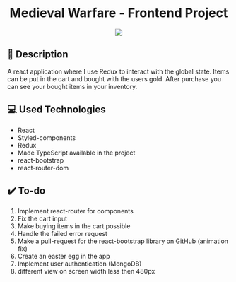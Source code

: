 <div align="center">

# Medieval Warfare - Frontend Project #

![](./static/favicon/favicon-512.png)

<div align="left">

## :page_facing_up: Description

A react application where I use Redux to interact with the global state. Items can be put in the cart and bought with the users gold. After purchase you can see your bought items in your inventory. 



## :computer: Used Technologies
- React
- Styled-components
- Redux
- Made TypeScript available in the project
- react-bootstrap
- react-router-dom

## :heavy_check_mark: To-do ##
1. Implement react-router for components
2. Fix the cart input
3. Make buying items in the cart possible
4. Handle the failed error request
5. Make a pull-request for the react-bootstrap library on GitHub (animation fix)
6. Create an easter egg in the app
7. Implement user authentication (MongoDB)
8. different view on screen width less then 480px
